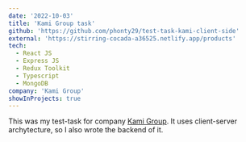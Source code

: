 ```yaml
---
date: '2022-10-03'
title: 'Kami Group task'
github: 'https://github.com/phonty29/test-task-kami-client-side'
external: 'https://stirring-cocada-a36525.netlify.app/products'
tech:
  - React JS
  - Express JS
  - Redux Toolkit
  - Typescript
  - MongoDB
company: 'Kami Group'
showInProjects: true
---
```


This was my test-task for company [Kami Group](https://kamiqr.kz/). It uses client-server archytecture, 
so I also wrote the backend of it.
